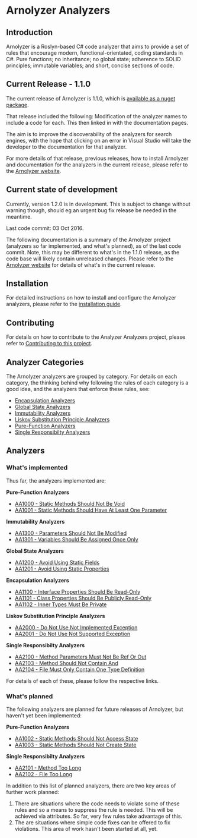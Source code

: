 # Arnolyzer Analyzers #

## Introduction ##
Arnolyzer is a Roslyn-based C# code analyzer that aims to provide a set of rules that encourage modern, functional-orientated, coding standards in C#. Pure functions; no inheritance; no global state; adherence to SOLID principles; immutable variables; and short, concise sections of code.

## Current Release - 1.1.0 ##
The current release of Arnolyzer is 1.1.0, which is [available as a nuget package](https://www.nuget.org/packages/Arnolyzer/). 

That release included the following:
Modification of the analyzer names to include a code for each. This then linked in with the documentation pages. 

The aim is to improve the discoverability of the analyzers for search engines, with the hope that clicking on an error in Visual Studio will take the developer to the documentation for that analyzer.

For more details of that release, previous releases, how to install Arnolyzer and documentation for the analyzers in the current release, please refer to the [Arnolyzer website](http://davidarno.github.io/Arnolyzer/).

## Current state of development ##
Currently, version 1.2.0 is in development. This is subject to change without warning though, should eg an urgent bug fix release be needed in the meantime.

Last code commit: 03 Oct 2016.

The following documentation is a summary of the Arnolyzer project (analyzers so far implemented, and what's planned), as of the last code commit. Note, this may be different to what's in the 1.1.0 release, as the code base will likely contain unreleased changes. Please refer to the [Arnolyzer website](http://davidarno.github.io/Arnolyzer/) for details of what's in the current release.


## Installation ##
For detailed instructions on how to install and configure the Arnolyzer analyzers, please refer to the [installation guide](http://davidarno.github.io/Arnolyzer/Installation.html).

## Contributing ##
For details on how to contribute to the Analyzer Analyzers project, please refer to [Contributing to this project](https://github.com/DavidArno/Arnolyzer/wiki/Contributing.md).

## Analyzer Categories ##
The Arnolyzer analyzers are grouped by category. For details on each category, the thinking behind why following the rules of each category is a good idea, and the analyzers that enforce these rules, see:

* [Encapsulation Analyzers](https://github.com/DavidArno/Arnolyzer/wiki/EncapsulationAnalyzers.md)
* [Global State Analyzers](https://github.com/DavidArno/Arnolyzer/wiki/GlobalStateAnalyzers.md)
* [Immutability Analyzers](https://github.com/DavidArno/Arnolyzer/wiki/ImmutabilityAnalyzers.md)
* [Liskov Substitution Principle Analyzers](https://github.com/DavidArno/Arnolyzer/wiki/LiskovSubstitutionPrincipleAnalyzers.md)
* [Pure-Function Analyzers](https://github.com/DavidArno/Arnolyzer/wiki/Pure-FunctionAnalyzers.md)
* [Single Responsibilty Analyzers](https://github.com/DavidArno/Arnolyzer/wiki/SingleResponsibiltyAnalyzers.md)

## Analyzers ##

### What's implemented ###
Thus far, the analyzers implemented are:

**Pure-Function Analyzers**
* [AA1000 - Static Methods Should Not Be Void](https://github.com/DavidArno/Arnolyzer/wiki/AA1000StaticMethodsShouldNotBeVoid.md)
* [AA1001 - Static Methods Should Have At Least One Parameter](https://github.com/DavidArno/Arnolyzer/wiki/AA1001StaticMethodsShouldHaveAtLeastOneParameter.md)

**Immutability Analyzers**
* [AA1300 - Parameters Should Not Be Modified](https://github.com/DavidArno/Arnolyzer/wiki/AA1300ParametersShouldNotBeModified.md)
* [AA1301 - Variables Should Be Assigned Once Only](https://github.com/DavidArno/Arnolyzer/wiki/AA1301VariablesShouldBeAssignedOnceOnly.md)

**Global State Analyzers**
* [AA1200 - Avoid Using Static Fields](https://github.com/DavidArno/Arnolyzer/wiki/AA1200AvoidUsingStaticFields.md)
* [AA1201 - Avoid Using Static Properties](https://github.com/DavidArno/Arnolyzer/wiki/AA1201AvoidUsingStaticProperties.md)

**Encapsulation Analyzers**
* [AA1100 - Interface Properties Should Be Read-Only](https://github.com/DavidArno/Arnolyzer/wiki/AA1100InterfacePropertiesShouldBeReadOnly.md)
* [AA1101 - Class Properties Should Be Publicly Read-Only](https://github.com/DavidArno/Arnolyzer/wiki/AA1101ClassPropertiesShouldBePubliclyReadOnly.md)
* [AA1102 - Inner Types Must Be Private](https://github.com/DavidArno/Arnolyzer/wiki/AA1102InnerTypesMustBePrivate.md)

**Liskov Substitution Principle Analyzers**
* [AA2000 - Do Not Use Not Implemented Exception](https://github.com/DavidArno/Arnolyzer/wiki/AA2000DoNotUseNotImplementedException.md)
* [AA2001 - Do Not Use Not Supported Exception](https://github.com/DavidArno/Arnolyzer/wiki/AA2001DoNotUseNotSupportedException.md)

**Single Responsibilty Analyzers**
* [AA2100 - Method Parameters Must Not Be Ref Or Out](https://github.com/DavidArno/Arnolyzer/wiki/AA2100MethodParametersMustNotBeRefOrOut.md)
* [AA2103 - Method Should Not Contain And](https://github.com/DavidArno/Arnolyzer/wiki/AA2103MethodShouldNotContainAnd.md)
* [AA2104 - File Must Only Contain One Type Definition](https://github.com/DavidArno/Arnolyzer/wiki/AA2104FileMustOnlyContainOneTypeDefinition.md)


For details of each of these, please follow the respective links.

### What's planned ###
The following analyzers are planned for future releases of Arnolyzer, but haven't yet been implemented:

**Pure-Function Analyzers**
* [AA1002 - Static Methods Should Not Access State](https://github.com/DavidArno/Arnolyzer/wiki/AA1002StaticMethodsShouldNotAccessState.md)
* [AA1003 - Static Methods Should Not Create State](https://github.com/DavidArno/Arnolyzer/wiki/AA1003StaticMethodsShouldNotCreateState.md)

**Single Responsibilty Analyzers**
* [AA2101 - Method Too Long](https://github.com/DavidArno/Arnolyzer/wiki/AA2101MethodTooLong.md)
* [AA2102 - File Too Long](https://github.com/DavidArno/Arnolyzer/wiki/AA2102FileTooLong.md)


In addition to this list of planned analyzers, there are two key areas of further work planned:

1. There are situations where the code needs to violate some of these rules and so a means to suppress the rule is needed. This will be achieved via attributes. So far, very few rules take advantage of this.
2. The are situations where simple code fixes can be offered to fix violations. This area of work hasn't been started at all, yet.
  